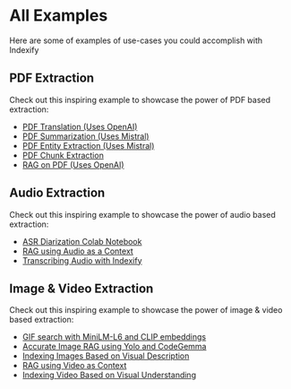 # All Examples

Here are some of examples of use-cases you could accomplish with Indexify

## **PDF Extraction**
Check out this inspiring example to showcase the power of PDF based extraction:

- [PDF Translation (Uses OpenAI)](https://docs.getindexify.ai/examples/openai_pdf_translation)
- [PDF Summarization (Uses Mistral)](https://docs.getindexify.ai/examples/mistral/pdf-summarization-cookbook)
- [PDF Entity Extraction (Uses Mistral)](https://docs.getindexify.ai/examples/mistral/pdf-entity-extraction-cookbook)
- [PDF Chunk Extraction](https://docs.getindexify.ai/examples/chunking)
- [RAG on PDF (Uses OpenAI)](https://docs.getindexify.ai/examples/pdfrag)

## **Audio Extraction**
Check out this inspiring example to showcase the power of audio based extraction:

- [ASR Diarization Colab Notebook](https://colab.research.google.com/drive/1aW6DdAkxTQWZcCe1fS0QCVZ6GeQFji2S?usp=sharing)
- [RAG using Audio as a Context](./audio_rag.ipynb)
- [Transcribing Audio with Indexify](./audio_transcription.ipynb)

## **Image & Video Extraction**
Check out this inspiring example to showcase the power of image & video based extraction:

- [GIF search with MiniLM-L6 and CLIP embeddings](./GifSearch.ipynb)
- [Accurate Image RAG using Yolo and CodeGemma](./Image_RAG_Structured_Extraction.ipynb)
- [Indexing Images Based on Visual Description](./Moondream_Visual_Description_Index.ipynb)
- [RAG using Video as Context](./Video_RAG.ipynb)
- [Indexing Video Based on Visual Understanding](./Visual_Understanding_Clip_Yolo.ipynb)